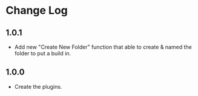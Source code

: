 # Change Log

## 1.0.1
- Add new "Create New Folder" function that able to create & named the folder to put a build in.

## 1.0.0
- Create the plugins.